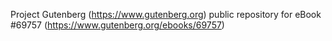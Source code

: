Project Gutenberg (https://www.gutenberg.org) public repository for
eBook #69757 (https://www.gutenberg.org/ebooks/69757)

